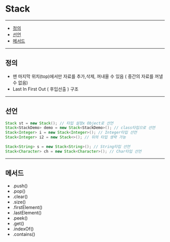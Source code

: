 # Stack
---

- [정의](##정의)
- [선언](##선언)
- [메서드](##메서드)

---

## 정의

- 맨 마지막 위치(top)에서만 자료를 추가,삭제, 꺼내올 수 있음 ( 중간의 자료를 꺼낼 수 없음)
- Last In First Out ( 후입선출 ) 구조

---

## 선언

```java
Stack st = new Stack(); // 타입 설정x Object로 선언
Stack<StackDemo> demo = new Stack<StackDemo>(); // class타입으로 선언
Stack<Integer> i = new Stack<Integer>(); // Integer타입 선언
Stack<Integer> i2 = new Stack<>(); // 뒤의 타입 생략 가능
		
Stack<String> s = new Stack<String>(); // String타입 선언
Stack<Character> ch = new Stack<Character>(); // Char타입 선언
```

---

## 메서드

- .push()
- .pop()
- .clear()
- .size()
- .firstElement()
- .lastElement()
- .peek()
- .get()
- .indexOf()
- .contains()
